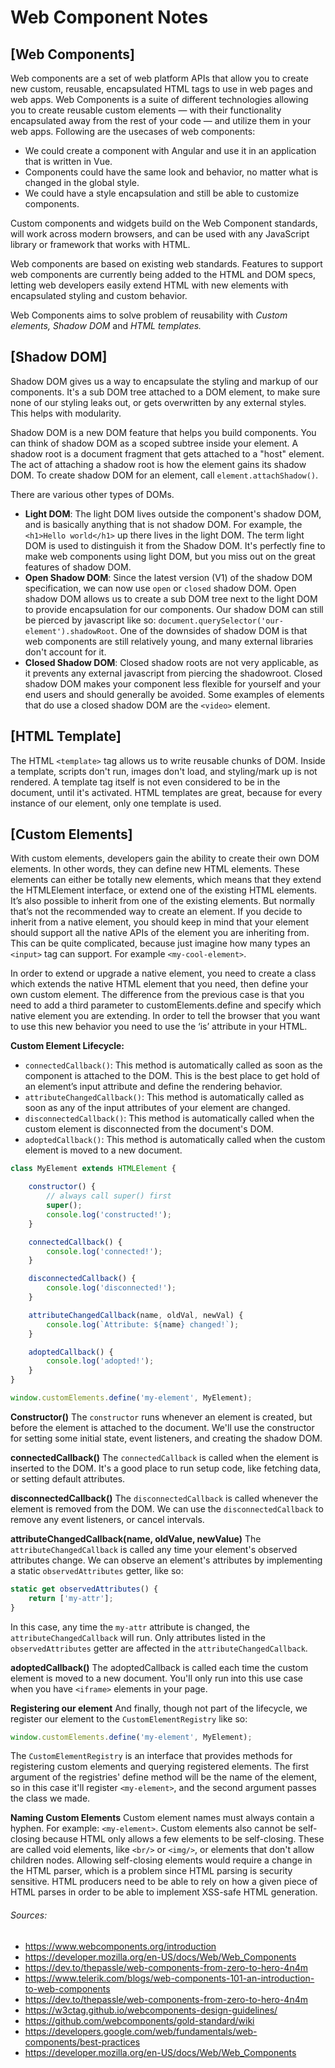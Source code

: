 # Web Component Notes

## [Web Components]

Web components are a set of web platform APIs that allow you to create new custom, reusable, encapsulated HTML tags to use in web pages and web apps. Web Components is a suite of different technologies allowing you to create reusable custom elements — with their functionality encapsulated away from the rest of your code — and utilize them in your web apps. Following are the usecases of web components:

- We could create a component with Angular and use it in an application that is written in Vue.
- Components could have the same look and behavior, no matter what is changed in the global style.
- We could have a style encapsulation and still be able to customize components.

Custom components and widgets build on the Web Component standards, will work across modern browsers, and can be used with any JavaScript library or framework that works with HTML.

Web components are based on existing web standards. Features to support web components are currently being added to the HTML and DOM specs, letting web developers easily extend HTML with new elements with encapsulated styling and custom behavior.

Web Components aims to solve problem of reusability with *Custom elements, Shadow DOM* and *HTML templates.*

## [Shadow DOM]

Shadow DOM gives us a way to encapsulate the styling and markup of our components. It's a sub DOM tree attached to a DOM element, to make sure none of our styling leaks out, or gets overwritten by any external styles. This helps with modularity.

Shadow DOM is a new DOM feature that helps you build components. You can think of shadow DOM as a scoped subtree inside your element. A shadow root is a document fragment that gets attached to a "host" element. The act of attaching a shadow root is how the element gains its shadow DOM. To create shadow DOM for an element, call `element.attachShadow()`.

There are various other types of DOMs.

- **Light DOM**:
The light DOM lives outside the component's shadow DOM, and is basically anything that is not shadow DOM. For example, the `<h1>Hello world</h1>` up there lives in the light DOM. The term light DOM is used to distinguish it from the Shadow DOM. It's perfectly fine to make web components using light DOM, but you miss out on the great features of shadow DOM.
- **Open Shadow DOM**:
Since the latest version (V1) of the shadow DOM specification, we can now use  `open` or `closed` shadow DOM. Open shadow DOM allows us to create a sub DOM tree next to the light DOM to provide encapsulation for our components. Our shadow DOM can still be pierced by javascript like so: `document.querySelector('our-element').shadowRoot`. One of the downsides of shadow DOM is that web components are still relatively young, and many external libraries don't account for it.
- **Closed Shadow DOM**:
Closed shadow roots are not very applicable, as it prevents any external javascript from piercing the shadowroot. Closed shadow DOM makes your component less flexible for yourself and your end users and should generally be avoided. Some examples of elements that do use a closed shadow DOM are the `<video>` element.

## [HTML Template]

The HTML `<template>` tag allows us to write reusable chunks of DOM. Inside a template, scripts don't run, images don't load, and styling/mark up is not rendered. A template tag itself is not even considered to be in the document, until it's activated. HTML templates are great, because for every instance of our element, only one template is used.

## [Custom Elements]

With custom elements, developers gain the ability to create their own DOM elements. In other words, they can define new HTML elements. These elements can either be totally new elements, which means that they extend the HTMLElement interface, or extend one of the existing HTML elements. It’s also possible to inherit from one of the existing elements. But normally that’s not the recommended way to create an element. If you decide to inherit from a native element, you should keep in mind that your element should support all the native APIs of the element you are inheriting from. This can be quite complicated, because just imagine how many types an `<input>` tag can support. For example `<my-cool-element>`.

In order to extend or upgrade a native element, you need to create a class which extends the native HTML element that you need, then define your own custom element. The difference from the previous case is that you need to add a third parameter to customElements.define and specify which native element you are extending. In order to tell the browser that you want to use this new behavior you need to use the ‘is’ attribute in your HTML.

**Custom Element Lifecycle:**
- `connectedCallback()`: This method is automatically called as soon as the component is attached to the DOM. This is the best place to get hold of an element’s input attribute and define the rendering behavior.
- `attributeChangedCallback()`: This method is automatically called as soon as any of the input attributes of your element are changed.
- `disconnectedCallback()`: This method is automatically called when the custom element is disconnected from the document's DOM.
- `adoptedCallback()`: This method is automatically called when the custom element is moved to a new document.

```javascript
class MyElement extends HTMLElement {

    constructor() {
        // always call super() first
        super(); 
        console.log('constructed!');
    }

    connectedCallback() {
        console.log('connected!');
    }

    disconnectedCallback() {
        console.log('disconnected!');
    }

    attributeChangedCallback(name, oldVal, newVal) {
        console.log(`Attribute: ${name} changed!`);
    }

    adoptedCallback() {
        console.log('adopted!');
    }
}

window.customElements.define('my-element', MyElement);
```

**Constructor()**
The `constructor` runs whenever an element is created, but before the element is attached to the document. We'll use the constructor for setting some initial state, event listeners, and creating the shadow DOM.

**connectedCallback()**
The `connectedCallback` is called when the element is inserted to the DOM. It's a good place to run setup code, like fetching data, or setting default attributes.

**disconnectedCallback()**
The `disconnectedCallback` is called whenever the element is removed from the DOM. We can use the `disconnectedCallback` to remove any event listeners, or cancel intervals.

**attributeChangedCallback(name, oldValue, newValue)**
The `attributeChangedCallback` is called any time your element's observed attributes change. We can observe an element's attributes by implementing a static `observedAttributes` getter, like so:

```javascript
static get observedAttributes() {
    return ['my-attr'];
}
```
In this case, any time the `my-attr` attribute is changed, the `attributeChangedCallback` will run. Only attributes listed in the `observedAttributes` getter are affected in the `attributeChangedCallback`.

**adoptedCallback()**
The adoptedCallback is called each time the custom element is moved to a new document. You'll only run into this use case when you have `<iframe>` elements in your page.

**Registering our element**
And finally, though not part of the lifecycle, we register our element to the `CustomElementRegistry` like so:

```javascript
window.customElements.define('my-element', MyElement);
```

The `CustomElementRegistry` is an interface that provides methods for registering custom elements and querying registered elements. The first argument of the registries' define method will be the name of the element, so in this case it'll register `<my-element>`, and the second argument passes the class we made.

**Naming Custom Elements**
Custom element names must always contain a hyphen. For example: `<my-element>`. Custom elements also cannot be self-closing because HTML only allows a few elements to be self-closing. These are called void elements, like `<br/>` or `<img/>`, or elements that don't allow children nodes. Allowing self-closing elements would require a change in the HTML parser, which is a problem since HTML parsing is security sensitive. HTML producers need to be able to rely on how a given piece of HTML parses in order to be able to implement XSS-safe HTML generation.

###### Sources:
- https://www.webcomponents.org/introduction
- https://developer.mozilla.org/en-US/docs/Web/Web_Components
- https://dev.to/thepassle/web-components-from-zero-to-hero-4n4m
- https://www.telerik.com/blogs/web-components-101-an-introduction-to-web-components
- https://dev.to/thepassle/web-components-from-zero-to-hero-4n4m
- https://w3ctag.github.io/webcomponents-design-guidelines/
- https://github.com/webcomponents/gold-standard/wiki
- https://developers.google.com/web/fundamentals/web-components/best-practices
- https://developer.mozilla.org/en-US/docs/Web/Web_Components